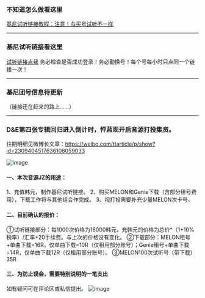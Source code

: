 ### 不知道怎么做看这里
[基尼试听链接教程：注意！与买号试听不一样](https://plxd1106.gitee.io/2020/08/12/%E5%9F%BA%E5%B0%BC%E8%AF%95%E5%90%AC%E9%93%BE%E6%8E%A5%E6%95%99%E7%A8%8B.html)

****
### 基尼试听链接看这里
[试听链接点我](https://shimo.im/docs/pVXKxWpdcY88PrYJ)  务必检查是否成功登录！务必勤换号！每个号每小时只点同一个链接一次！

****
### 基尼团号信息待更新
（链接还在赶来的路上……）

****

### D&E第四张专辑回归进入倒计时，怦蓝现开启音源打投集资。
往期明细见微博长文章：https://weibo.com/ttarticle/p/show?id=2309404517636108059033

![image](https://s1.ax1x.com/2020/08/23/dwEHz9.jpg)


#### 一、本次音源JZ的用途：
1、充值韩元，制作基尼试听链接。
2、购买MELON和Genie下载（含部分租号费用），下载工作将与其他组合作完成。
3、视打投需要补充少量MELON次卡号。

#### 二、目前确认的报价：
①试听链接部分：每1000次价格为16000韩元，充韩元的价格为总价*（1+10%税率）/汇率+20手续费。与上次的价格没有变化。
②下载部分：MELON租号+单曲下载=16R，仅单曲下载=10R（仅租用部分账号）；Genie租号+单曲下载=14R，仅单曲下载12R（仅租用部分账号）。
③MELON100次试听号（带下载）35R


#### 三、为防止误会，需要特别说明的一笔支出
如有疑问可在评论区或私信提出。
![image](https://s1.ax1x.com/2020/08/23/dweyGD.png)








